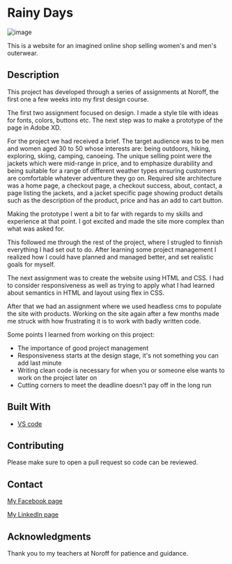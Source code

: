 # Rainy Days

![image](https://sophiasorenes.netlify.app/images/RainyDays-index-d.jpg)

This is a website for an imagined online shop selling women's and men's outerwear.


## Description

This project has developed through a series of assignments at Noroff, the first one a few weeks into my first design course.

The first two assignment focused on design. I made a style tile with ideas for fonts, colors, buttons etc. The next step was to make a prototype of the page in Adobe XD.

For the project we had received a brief. The target audience was to be men and women aged 30 to 50 whose interests are: being outdoors, hiking, exploring, skiing, camping, canoeing. The unique selling point were the jackets which were mid-range in price, and to emphasize durability and being suitable for a range of different weather types 
ensuring customers are comfortable whatever adventure they go on. Required site architecture was a home page, a checkout page, a checkout success, about, contact, a page listing the jackets, and a jacket specific page showing product details such as the description of the product, price and has an add to cart button. 

Making the prototype I went a bit to far with regards to my skills and experience at that point. I got excited and made the site more complex than what was asked for.

This followed me through the rest of the project, where I strugled to finnish everything I had set out to do. After learning some project management I realized how I could have planned and managed better, and set realistic goals for myself.

The next assignment was to create the website using HTML and CSS. I had to consider responsiveness as well as trying to apply what I had learned about semantics in HTML and layout using flex in CSS.

After that we had an assignment where we used headless cms to populate the site with products. Working on the site again after a few months made me struck with how frustrating it is to work with badly written code.

Some points I learned from working on this project:

- The importance of good project management
- Responsiveness starts at the design stage, it's not something you can add last minute
- Writing clean code is necessary for when you or someone else wants to work on the project later on
- Cutting corners to meet the deadline doesn't pay off in the long run

## Built With

- [VS code](https://code.visualstudio.com/)

<!-- ## Getting Started

### Installing

This is where you list how to get the project started. It typically just includes telling a person to clone the repo and then to install the dependencies e.g.

1. Clone the repo:

```bash
git clone git@github.com:NoroffFEU/portfolio-1-example.git
```

2. Install the dependencies:

```
npm install
```

### Running

Here is where you detail how to run the app. It typically involves the commands you'd need to run to start the project e.g.

To run the app, run the following commands:

```bash
npm run start
```

-->

## Contributing

Please make sure to open a pull request so code can be reviewed.

## Contact

[My Facebook page](https://www.facebook.com/sjeliassen/)

[My LinkedIn page](https://www.linkedin.com/in/sophia-jean-s%C3%B8renes-13771a21a/)

## Acknowledgments

Thank you to my teachers at Noroff for patience and guidance.
